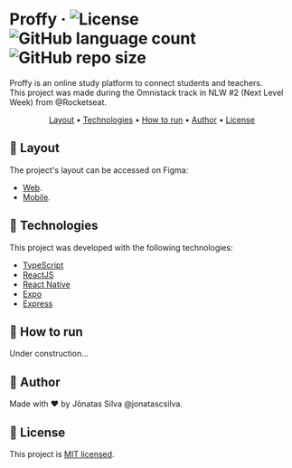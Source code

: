 
# Proffy &middot; ![License](https://img.shields.io/github/license/jonatascsilva/proffy-react-nlw) ![GitHub language count](https://img.shields.io/github/languages/count/jonatascsilva/proffy-react-nlw) ![GitHub repo size](https://img.shields.io/github/repo-size/jonatascsilva/proffy-react-nlw)

Proffy is an online study platform to connect students and teachers.<br>This
project was made during the Omnistack track in NLW #2 (Next Level Week) from @Rocketseat.

<p align="center">
 <a href="#-layout">Layout</a> • 
 <a href="#-technologies">Technologies</a> • 
 <a href="#-how-to-run">How to run</a> • 
 <a href="#-author">Author</a> • 
 <a href="#-license">License</a>
</p>

## 🎨 Layout

The project's layout can be accessed on Figma:
- [Web](https://www.figma.com/file/GHGS126t7WYjnPZdRKChJF/Proffy-Web).
- [Mobile](https://www.figma.com/file/e33KvgUpFdunXxJjHnK7CG/?viewer=1&node-id=).

## 🚀 Technologies

This project was developed with the following technologies:
- [TypeScript](https://www.typescriptlang.org/)
- [ReactJS](https://reactjs.org/)
- [React Native](https://reactnative.dev/)
- [Expo](https://expo.io/)
- [Express](https://expressjs.com/)

## 🏁 How to run

Under construction...

## 📝 Author

Made with ♥ by Jônatas Silva @jonatascsilva.

## 📕 License

This project is [MIT licensed](LICENSE.md).
